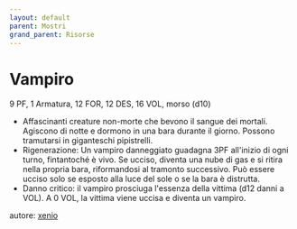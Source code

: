 ```yaml
---
layout: default
parent: Mostri
grand_parent: Risorse
---
```


# Vampiro
9 PF, 1 Armatura, 12 FOR, 12 DES, 16 VOL, morso (d10)
- Affascinanti creature non-morte che bevono il sangue dei mortali. Agiscono di notte e dormono in una bara durante il giorno. Possono tramutarsi in giganteschi pipistrelli.
- Rigenerazione: Un vampiro danneggiato guadagna 3PF all'inizio di ogni turno, fintantoché è vivo. Se ucciso, diventa una nube di gas e si ritira nella propria bara, riformandosi al tramonto successivo. Può essere ucciso solo se esposto alla luce del sole o se la bara è distrutta.
- Danno critico: il vampiro prosciuga l'essenza della vittima (d12 danni a VOL). A 0 VOL, la vittima viene uccisa e diventa un vampiro.

autore: [xenio](https://xenioinabottle.blogspot.com)
